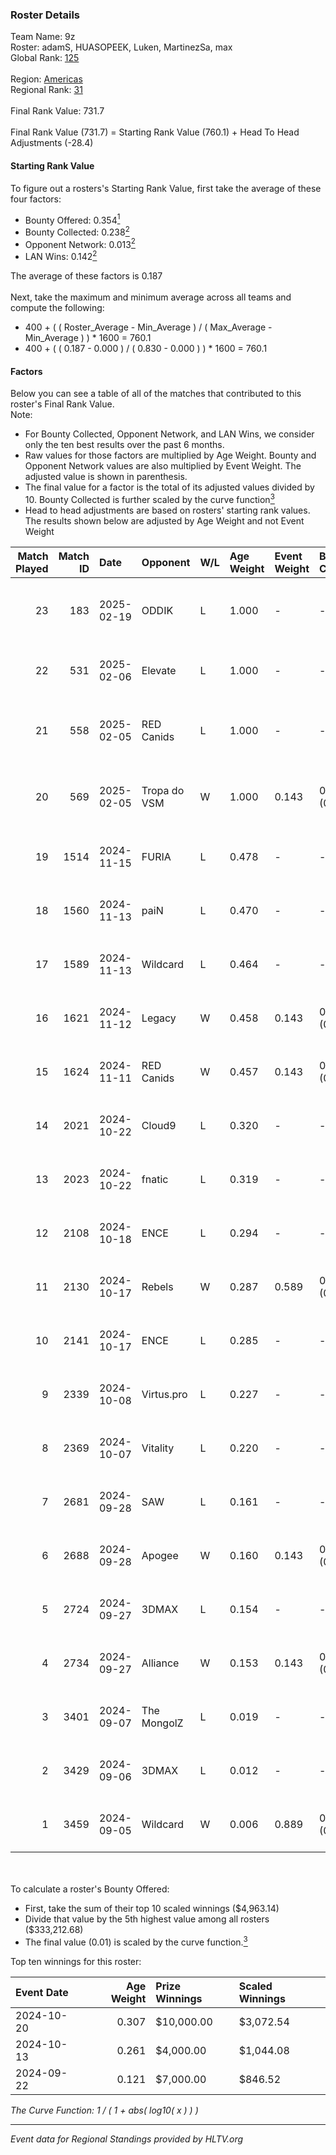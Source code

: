 ### Roster Details<br />
Team Name: 9z<br />
Roster: adamS, HUASOPEEK, Luken, MartinezSa, max<br />
Global Rank: [125](../../standings_global_2025_03_03.md)<br />
<br />
Region: [Americas]( ../../standings_americas_2025_03_03.md)<br />
Regional Rank: [31]( ../../standings_americas_2025_03_03.md)<br />
<br />
Final Rank Value:  731.7<br />
<br />
Final Rank Value (731.7) = Starting Rank Value (760.1) + Head To Head Adjustments (-28.4)<br />

#### Starting Rank Value<br />
To figure out a rosters's Starting Rank Value, first take the average of these four factors:<br />
- Bounty Offered: 0.354[<sup>1</sup>](#table2)
- Bounty Collected: 0.238[<sup>2</sup>](#table1)
- Opponent Network: 0.013[<sup>2</sup>](#table1)
- LAN Wins: 0.142[<sup>2</sup>](#table1)

The average of these factors is 0.187<br />
<br />
Next, take the maximum and minimum average across all teams and compute the following:<br />
- 400 + ( ( Roster_Average - Min_Average ) / ( Max_Average - Min_Average ) ) * 1600 = 760.1
- 400 + ( ( 0.187 - 0.000 ) / ( 0.830 - 0.000 ) ) * 1600 = 760.1


#### Factors<br />
Below you can see a table of all of the matches that contributed to this roster's Final Rank Value.<br />
Note:<br />

- For Bounty Collected, Opponent Network, and LAN Wins, we consider only the ten best results over the past 6 months.
- Raw values for those factors are multiplied by Age Weight. Bounty and Opponent Network values are also multiplied by Event Weight. The adjusted value is shown in parenthesis.
- The final value for a factor is the total of its adjusted values divided by 10. Bounty Collected is further scaled by the curve function[<sup>3</sup>](#curveFunction)
- Head to head adjustments are based on rosters' starting rank values. The results shown below are adjusted by Age Weight and not Event Weight
<span id="table1"></span><br />


| Match Played | Match ID | Date       | Opponent     | W/L | Age Weight | Event Weight | Bounty Collected | Opponent Network | LAN Wins  | H2H Adj. | Roster                                   |
| -: | -: | :- | :- | :- | :- | :- | :- | :- | :- | -: | :- |
|           23 |      183 | 2025-02-19 | ODDIK        | L   | 1.000      | -            | -                | -                | -         |   -10.54 | adamS, HUASOPEEK, Luken, MartinezSa, max |
|           22 |      531 | 2025-02-06 | Elevate      | L   | 1.000      | -            | -                | -                | -         |   -24.34 | HUASOPEEK, Luken, MartinezSa, max, yel   |
|           21 |      558 | 2025-02-05 | RED Canids   | L   | 1.000      | -            | -                | -                | -         |   -12.21 | dgt, HUASOPEEK, Luken, MartinezSa, max   |
|           20 |      569 | 2025-02-05 | Tropa do VSM | W   | 1.000      | 0.143        | 0.000 (0.000)    | 0.000 (0.000)    | 0 (0.000) |     3.37 | dgt, HUASOPEEK, Luken, MartinezSa, max   |
|           19 |     1514 | 2024-11-15 | FURIA        | L   | 0.478      | -            | -                | -                | -         |    -0.66 | buda, dgt, HUASOPEEK, MartinezSa, max    |
|           18 |     1560 | 2024-11-13 | paiN         | L   | 0.470      | -            | -                | -                | -         |    -0.23 | buda, dgt, HUASOPEEK, MartinezSa, max    |
|           17 |     1589 | 2024-11-13 | Wildcard     | L   | 0.464      | -            | -                | -                | -         |    -1.11 | buda, dgt, HUASOPEEK, MartinezSa, max    |
|           16 |     1621 | 2024-11-12 | Legacy       | W   | 0.458      | 0.143        | 0.036 (0.002)    | 0.687 (0.045)    | 1 (0.458) |     9.51 | buda, dgt, HUASOPEEK, MartinezSa, max    |
|           15 |     1624 | 2024-11-11 | RED Canids   | W   | 0.457      | 0.143        | 0.019 (0.001)    | 0.277 (0.018)    | 1 (0.457) |     8.95 | buda, dgt, HUASOPEEK, MartinezSa, max    |
|           14 |     2021 | 2024-10-22 | Cloud9       | L   | 0.320      | -            | -                | -                | -         |    -3.99 | buda, dgt, HUASOPEEK, MartinezSa, max    |
|           13 |     2023 | 2024-10-22 | fnatic       | L   | 0.319      | -            | -                | -                | -         |    -1.89 | buda, dgt, HUASOPEEK, MartinezSa, max    |
|           12 |     2108 | 2024-10-18 | ENCE         | L   | 0.294      | -            | -                | -                | -         |    -2.04 | buda, dgt, HUASOPEEK, MartinezSa, max    |
|           11 |     2130 | 2024-10-17 | Rebels       | W   | 0.287      | 0.589        | 0.008 (0.001)    | 0.309 (0.052)    | 1 (0.287) |     3.85 | buda, dgt, HUASOPEEK, MartinezSa, max    |
|           10 |     2141 | 2024-10-17 | ENCE         | L   | 0.285      | -            | -                | -                | -         |    -1.98 | buda, dgt, HUASOPEEK, MartinezSa, max    |
|            9 |     2339 | 2024-10-08 | Virtus.pro   | L   | 0.227      | -            | -                | -                | -         |    -0.07 | buda, dgt, HUASOPEEK, MartinezSa, max    |
|            8 |     2369 | 2024-10-07 | Vitality     | L   | 0.220      | -            | -                | -                | -         |    -0.01 | buda, dgt, HUASOPEEK, MartinezSa, max    |
|            7 |     2681 | 2024-09-28 | SAW          | L   | 0.161      | -            | -                | -                | -         |    -0.23 | buda, dgt, HUASOPEEK, MartinezSa, max    |
|            6 |     2688 | 2024-09-28 | Apogee       | W   | 0.160      | 0.143        | 0.003 (0.000)    | 0.103 (0.002)    | 0 (0.000) |     1.96 | buda, dgt, HUASOPEEK, MartinezSa, max    |
|            5 |     2724 | 2024-09-27 | 3DMAX        | L   | 0.154      | -            | -                | -                | -         |    -0.06 | buda, dgt, HUASOPEEK, MartinezSa, max    |
|            4 |     2734 | 2024-09-27 | Alliance     | W   | 0.153      | 0.143        | 0.015 (0.000)    | 0.615 (0.013)    | 0 (0.000) |     3.17 | buda, dgt, HUASOPEEK, MartinezSa, max    |
|            3 |     3401 | 2024-09-07 | The MongolZ  | L   | 0.019      | -            | -                | -                | -         |    -0.00 | buda, dgt, HUASOPEEK, MartinezSa, max    |
|            2 |     3429 | 2024-09-06 | 3DMAX        | L   | 0.012      | -            | -                | -                | -         |    -0.01 | buda, dgt, HUASOPEEK, MartinezSa, max    |
|            1 |     3459 | 2024-09-05 | Wildcard     | W   | 0.006      | 0.889        | 0.175 (0.001)    | 0.534 (0.003)    | 1 (0.006) |     0.19 | buda, dgt, HUASOPEEK, MartinezSa, max    |

<br />
<span id="table2"></span><br />
To calculate a roster's Bounty Offered:<br />

- First, take the sum of their top 10 scaled winnings ($4,963.14)
- Divide that value by the 5th highest value among all rosters ($333,212.68)
- The final value (0.01) is scaled by the curve function.[<sup>3</sup>](#curveFunction)

Top ten winnings for this roster:<br />

| Event Date | Age Weight | Prize Winnings | Scaled Winnings |
| :- | -: | :- | :- |
| 2024-10-20 |      0.307 | $10,000.00     | $3,072.54       |
| 2024-10-13 |      0.261 | $4,000.00      | $1,044.08       |
| 2024-09-22 |      0.121 | $7,000.00      | $846.52         |


<span id="curveFunction"></span>_The Curve Function: 1 / ( 1 + abs( log10( x ) ) )_<br />

---
_Event data for Regional Standings provided by HLTV.org_<br />
